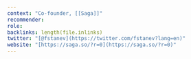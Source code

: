 ```yaml
---
context: "Co-founder, [[Saga]]"
recommender:
role:
backlinks: length(file.inlinks) 
twitter: "[@fstanev](https://twitter.com/fstanev?lang=en)"
website: "[https://saga.so/?r=0](https://saga.so/?r=0)"
---
```


